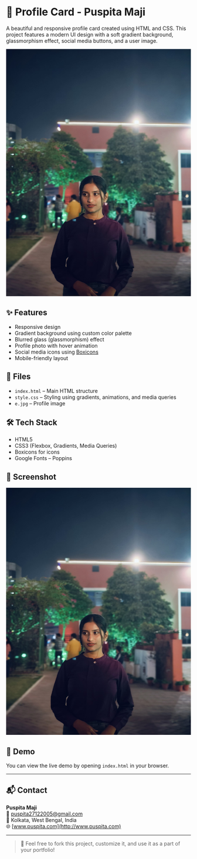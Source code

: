 # 👤 Profile Card - Puspita Maji

A beautiful and responsive profile card created using HTML and CSS. This project features a modern UI design with a soft gradient background, glassmorphism effect, social media buttons, and a user image.

![Profile Card Preview](e.jpg)

## ✨ Features

- Responsive design
- Gradient background using custom color palette
- Blurred glass (glassmorphism) effect
- Profile photo with hover animation
- Social media icons using [Boxicons](https://boxicons.com/)
- Mobile-friendly layout

## 📄 Files

- `index.html` – Main HTML structure
- `style.css` – Styling using gradients, animations, and media queries
- `e.jpg` – Profile image

## 🛠 Tech Stack

- HTML5
- CSS3 (Flexbox, Gradients, Media Queries)
- Boxicons for icons
- Google Fonts – Poppins

## 📸 Screenshot

![Screenshot](e.jpg)

## 🔗 Demo

You can view the live demo by opening `index.html` in your browser.

---

## 📬 Contact

**Puspita Maji**  
📧 puspita27122005@gmail.com  
📍 Kolkata, West Bengal, India  
🌐 [www.puspita.com](http://www.puspita.com)

---

> 💖 Feel free to fork this project, customize it, and use it as a part of your portfolio!
